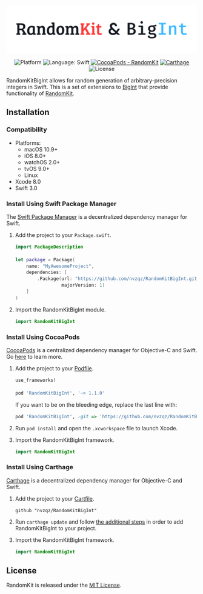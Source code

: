 [![RandomKitBigInt](https://github.com/nvzqz/RandomKitBigInt/raw/master/Images/banner.png)](https://github.com/nvzqz/RandomKitBigInt)

<p align="center">
<img src="https://img.shields.io/badge/platform-ios%20%7C%20macos%20%7C%20watchos%20%7C%20tvos%20%7C%20linux-lightgrey.svg" alt="Platform">
<img src="https://img.shields.io/badge/language-swift-orange.svg" alt="Language: Swift">
<a href="https://cocoapods.org/pods/RandomKitBigInt"><img src="https://img.shields.io/cocoapods/v/RandomKitBigInt.svg" alt="CocoaPods - RandomKit"></a>
<a href="https://github.com/Carthage/Carthage"><img src="https://img.shields.io/badge/Carthage-compatible-4BC51D.svg?style=flat" alt="Carthage"></a>
<img src="https://img.shields.io/badge/license-MIT-000000.svg" alt="License">
</p>

RandomKitBigInt allows for random generation of arbitrary-precision integers in
Swift. This is a set of extensions to [BigInt](https://github.com/lorentey/BigInt)
that provide functionality of [RandomKit](https://github.com/nvzqz/RandomKit).

## Installation

### Compatibility

- Platforms:
    - macOS 10.9+
    - iOS 8.0+
    - watchOS 2.0+
    - tvOS 9.0+
    - Linux
- Xcode 8.0
- Swift 3.0

### Install Using Swift Package Manager
The [Swift Package Manager](https://swift.org/package-manager/) is a
decentralized dependency manager for Swift.

1. Add the project to your `Package.swift`.

    ```swift
    import PackageDescription

    let package = Package(
        name: "MyAwesomeProject",
        dependencies: [
            .Package(url: "https://github.com/nvzqz/RandomKitBigInt.git",
                     majorVersion: 1)
        ]
    )
    ```

2. Import the RandomKitBigInt module.

    ```swift
    import RandomKitBigInt
    ```

### Install Using CocoaPods
[CocoaPods](https://cocoapods.org/) is a centralized dependency manager for
Objective-C and Swift. Go [here](https://guides.cocoapods.org/using/index.html)
to learn more.

1. Add the project to your [Podfile](https://guides.cocoapods.org/using/the-podfile.html).

    ```ruby
    use_frameworks!

    pod 'RandomKitBigInt', '~> 1.1.0'
    ```

    If you want to be on the bleeding edge, replace the last line with:

    ```ruby
    pod 'RandomKitBigInt', :git => 'https://github.com/nvzqz/RandomKitBigInt.git'
    ```

2. Run `pod install` and open the `.xcworkspace` file to launch Xcode.

3. Import the RandomKitBigInt framework.

    ```swift
    import RandomKitBigInt
    ```

### Install Using Carthage
[Carthage](https://github.com/Carthage/Carthage) is a decentralized dependency
manager for Objective-C and Swift.

1. Add the project to your [Cartfile](https://github.com/Carthage/Carthage/blob/master/Documentation/Artifacts.md#cartfile).

    ```
    github "nvzqz/RandomKitBigInt"
    ```

2. Run `carthage update` and follow [the additional steps](https://github.com/Carthage/Carthage#getting-started)
   in order to add RandomKitBigInt to your project.

3. Import the RandomKitBigInt framework.

    ```swift
    import RandomKitBigInt
    ```

## License

RandomKit is released under the [MIT License](https://opensource.org/licenses/MIT).
